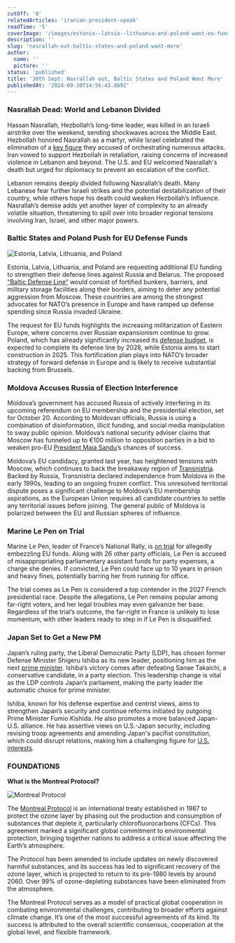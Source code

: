 ```yaml
---
cutOff: '8'
relatedArticles: 'iranian-president-speak'
readTime: '5'
coverImage: '/images/estonia--latvia--lithuania-and-poland-want-eu-funds-to-beef-up-border-with-russia-gzMT.webp'
description: ''
slug: 'nasrallah-out-baltic-states-and-poland-want-more'
author:
  name: ''
  picture: ''
status: 'published'
title: '30th Sept: Nasrallah out, Baltic States and Poland Want More'
publishedAt: '2024-09-30T14:56:43.869Z'
---
```


### Nasrallah Dead: World and Lebanon Divided

Hassan Nasrallah, Hezbollah’s long-time leader, was killed in an Israeli airstrike over the weekend, sending shockwaves across the Middle East. Hezbollah honored Nasrallah as a martyr, while Israel celebrated the elimination of a [key figure](https://x.com/Israel/status/1839939956854132917) they accused of orchestrating numerous attacks. Iran vowed to support Hezbollah in retaliation, raising concerns of increased violence in Lebanon and beyond. The U.S. and EU welcomed Nasrallah's death but urged for diplomacy to prevent an escalation of the conflict.

Lebanon remains deeply divided following Nasrallah’s death. Many Lebanese fear further Israeli strikes and the potential destabilization of their country, while others hope his death could weaken Hezbollah’s influence. Nasrallah’s demise adds yet another layer of complexity to an already volatile situation, threatening to spill over into broader regional tensions involving Iran, Israel, and other major powers.

### Baltic States and Poland Push for EU Defense Funds

![Estonia, Latvia, Lithuania, and Poland](/images/estonia--latvia--lithuania-and-poland-want-eu-funds-to-beef-up-border-with-russia-IzOT.webp)

Estonia, Latvia, Lithuania, and Poland are requesting additional EU funding to strengthen their defense lines against Russia and Belarus. The proposed [“Baltic Defense Line”](https://www.fpri.org/article/2024/02/the-baltic-defense-line/) would consist of fortified bunkers, barriers, and military storage facilities along their borders, aiming to deter any potential aggression from Moscow. These countries are among the strongest advocates for NATO’s presence in Europe and have ramped up defense spending since Russia invaded Ukraine.

The request for EU funds highlights the increasing militarization of Eastern Europe, where concerns over Russian expansionism continue to grow. Poland, which has already significantly increased its [defense budget](https://www.statista.com/statistics/584088/defense-expenditures-of-nato-countries/#:~:text=In%202024%2C%20Poland's%20defense%20spending,percent%20in%20the%20previous%20year.), is expected to complete its defense line by 2028, while Estonia aims to start construction in 2025. This fortification plan plays into NATO’s broader strategy of forward defense in Europe and is likely to receive substantial backing from Brussels.

### Moldova Accuses Russia of Election Interference

Moldova’s government has accused Russia of actively interfering in its upcoming referendum on EU membership and the presidential election, set for October 20. According to Moldovan officials, Russia is using a combination of disinformation, illicit funding, and social media manipulation to sway public opinion. Moldova’s national security adviser claims that Moscow has funneled up to €100 million to opposition parties in a bid to weaken pro-EU [President Maia Sandu](https://x.com/sandumaiamd?ref_src=twsrc%5Egoogle%7Ctwcamp%5Eserp%7Ctwgr%5Eauthor)’s chances of success. 

Moldova’s EU candidacy, granted last year, has heightened tensions with Moscow, which continues to back the breakaway region of [Transnistria](https://www.geopolitics.world/archives/iranian-president-speak). Backed by Russia, Transnistria declared independence from Moldova in the early 1990s, leading to an ongoing frozen conflict. This unresolved territorial dispute poses a significant challenge to Moldova’s EU membership aspirations, as the European Union requires all candidate countries to settle any territorial issues before joining. The general public of Moldova is polarized between the EU and Russian spheres of influence. 

### Marine Le Pen on Trial

Marine Le Pen, leader of France’s National Rally, is [on trial](https://www.france24.com/en/france/20240930-france-s-marine-le-pen-goes-on-trial-in-much-awaited-eu-embezzlement-case) for allegedly embezzling EU funds. Along with 26 other party officials, Le Pen is accused of misappropriating parliamentary assistant funds for party expenses, a charge she denies. If convicted, Le Pen could face up to 10 years in prison and heavy fines, potentially barring her from running for office.

The trial comes as Le Pen is considered a top contender in the 2027 French presidential race. Despite the allegations, Le Pen remains popular among far-right voters, and her legal troubles may even galvanize her base. Regardless of the trial’s outcome, the far-right in France is unlikely to lose momentum, with other leaders ready to step in if Le Pen is disqualified.

### Japan Set to Get a New PM 

Japan’s ruling party, the Liberal Democratic Party (LDP), has chosen former Defense Minister Shigeru Ishiba as its new leader, positioning him as the next [prime minister](https://apnews.com/article/japan-election-new-prime-minister-ca3ba06b79c79d5dc534a0d259a7272c). Ishiba’s victory comes after defeating Sanae Takaichi, a conservative candidate, in a party election. This leadership change is vital as the LDP controls Japan’s parliament, making the party leader the automatic choice for prime minister.

Ishiba, known for his defense expertise and centrist views, aims to strengthen Japan’s security and continue reforms initiated by outgoing Prime Minister Fumio Kishida. He also promotes a more balanced Japan-U.S. alliance. He has assertive views on U.S.-Japan security, including revising troop agreements and amending Japan's pacifist constitution, which could disrupt relations, making him a challenging figure for [U.S. interests](https://www.politico.com/news/magazine/2024/09/29/japans-prime-minister-ishiba-00181546).

### FOUNDATIONS

**What is the Montreal Protocol?**  

![Montreal Protocol](/images/_-what-is-the-montreal-protocol--kxMj.webp)

The [Montreal Protocol](https://www.unep.org/ozonaction/who-we-are/about-montreal-protocol) is an international treaty established in 1987 to protect the ozone layer by phasing out the production and consumption of substances that deplete it, particularly chlorofluorocarbons (CFCs). This agreement marked a significant global commitment to environmental protection, bringing together nations to address a critical issue affecting the Earth’s atmosphere.

The Protocol has been amended to include updates on newly discovered harmful substances, and its success has led to significant recovery of the ozone layer, which is projected to return to its pre-1980 levels by around 2060. Over 99% of ozone-depleting substances have been eliminated from the atmosphere.

The Montreal Protocol serves as a model of practical global cooperation in combating environmental challenges, contributing to broader efforts against climate change. It’s one of the most successful agreements of its kind. Its success is attributed to the overall scientific consensus, cooperation at the global level, and flexible framework.